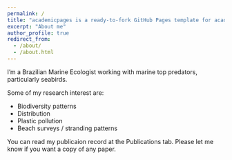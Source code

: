 ```yaml
---
permalink: /
title: "academicpages is a ready-to-fork GitHub Pages template for academic personal websites"
excerpt: "About me"
author_profile: true
redirect_from: 
  - /about/
  - /about.html
---
```


I’m a Brazilian Marine Ecologist working with marine top predators, particularly seabirds.

Some of my research interest are:

- Biodiversity patterns
- Distribution
- Plastic pollution
- Beach surveys / stranding patterns

You can read my publicaion record at the Publications tab. Please let me know if you want a copy of any paper.
